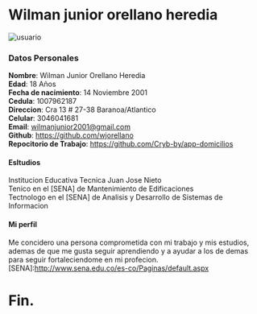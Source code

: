 # Wilman junior orellano heredia
![usuario](https://cdn2.iconfinder.com/data/icons/ios-7-icons/50/user_male2-512.png)

### Datos Personales
**Nombre**: Wilman Junior Orellano Heredia <br>
**Edad**: 18 Años <br>
**Fecha de nacimiento**: 14 Noviembre 2001 <br>
**Cedula**: 1007962187 <br>
**Direccion**: Cra 13 # 27-38 Baranoa/Atlantico <br>
**Celular**: 3046041681 <br>
**Email**: wilmanjunior2001@gmail.com <br>
**Github**: https://github.com/wjorellano <br>
**Repocitorio de Trabajo**: https://github.com/Cryb-by/app-domicilios

#### Esltudios
Institucion Educativa Tecnica Juan Jose Nieto <br>
Tenico en el [SENA] de Mantenimiento de Edificaciones <br>
Tectnologo en el [SENA] de Analisis y Desarrollo de Sistemas de Informacion <br>

#### Mi perfil
Me concidero una persona comprometida con mi trabajo y mis estudios, ademas de que me gusta seguir aprendiendo y a ayudar a los de demas para seguir fortaleciendome en mi profecion.
[SENA]:http://www.sena.edu.co/es-co/Paginas/default.aspx

# Fin.
